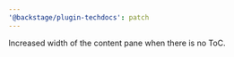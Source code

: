 ```yaml
---
'@backstage/plugin-techdocs': patch
---
```


Increased width of the content pane when there is no ToC.
